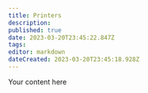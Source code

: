 ```yaml
---
title: Printers
description: 
published: true
date: 2023-03-20T23:45:22.847Z
tags: 
editor: markdown
dateCreated: 2023-03-20T23:45:18.928Z
---
```



Your content here